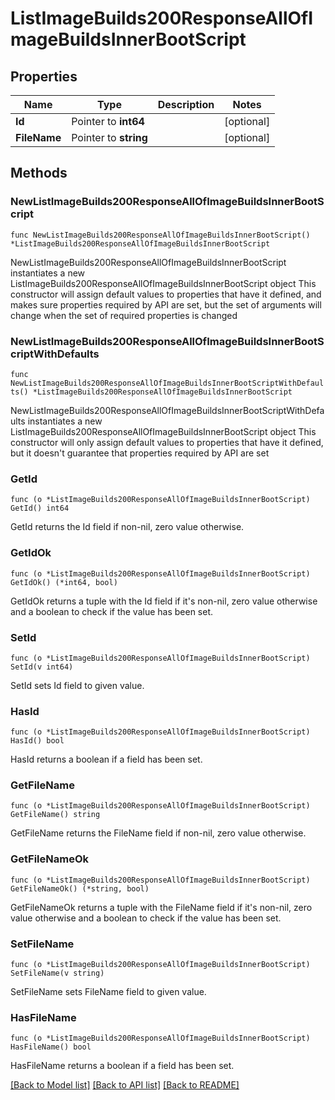 # ListImageBuilds200ResponseAllOfImageBuildsInnerBootScript

## Properties

Name | Type | Description | Notes
------------ | ------------- | ------------- | -------------
**Id** | Pointer to **int64** |  | [optional] 
**FileName** | Pointer to **string** |  | [optional] 

## Methods

### NewListImageBuilds200ResponseAllOfImageBuildsInnerBootScript

`func NewListImageBuilds200ResponseAllOfImageBuildsInnerBootScript() *ListImageBuilds200ResponseAllOfImageBuildsInnerBootScript`

NewListImageBuilds200ResponseAllOfImageBuildsInnerBootScript instantiates a new ListImageBuilds200ResponseAllOfImageBuildsInnerBootScript object
This constructor will assign default values to properties that have it defined,
and makes sure properties required by API are set, but the set of arguments
will change when the set of required properties is changed

### NewListImageBuilds200ResponseAllOfImageBuildsInnerBootScriptWithDefaults

`func NewListImageBuilds200ResponseAllOfImageBuildsInnerBootScriptWithDefaults() *ListImageBuilds200ResponseAllOfImageBuildsInnerBootScript`

NewListImageBuilds200ResponseAllOfImageBuildsInnerBootScriptWithDefaults instantiates a new ListImageBuilds200ResponseAllOfImageBuildsInnerBootScript object
This constructor will only assign default values to properties that have it defined,
but it doesn't guarantee that properties required by API are set

### GetId

`func (o *ListImageBuilds200ResponseAllOfImageBuildsInnerBootScript) GetId() int64`

GetId returns the Id field if non-nil, zero value otherwise.

### GetIdOk

`func (o *ListImageBuilds200ResponseAllOfImageBuildsInnerBootScript) GetIdOk() (*int64, bool)`

GetIdOk returns a tuple with the Id field if it's non-nil, zero value otherwise
and a boolean to check if the value has been set.

### SetId

`func (o *ListImageBuilds200ResponseAllOfImageBuildsInnerBootScript) SetId(v int64)`

SetId sets Id field to given value.

### HasId

`func (o *ListImageBuilds200ResponseAllOfImageBuildsInnerBootScript) HasId() bool`

HasId returns a boolean if a field has been set.

### GetFileName

`func (o *ListImageBuilds200ResponseAllOfImageBuildsInnerBootScript) GetFileName() string`

GetFileName returns the FileName field if non-nil, zero value otherwise.

### GetFileNameOk

`func (o *ListImageBuilds200ResponseAllOfImageBuildsInnerBootScript) GetFileNameOk() (*string, bool)`

GetFileNameOk returns a tuple with the FileName field if it's non-nil, zero value otherwise
and a boolean to check if the value has been set.

### SetFileName

`func (o *ListImageBuilds200ResponseAllOfImageBuildsInnerBootScript) SetFileName(v string)`

SetFileName sets FileName field to given value.

### HasFileName

`func (o *ListImageBuilds200ResponseAllOfImageBuildsInnerBootScript) HasFileName() bool`

HasFileName returns a boolean if a field has been set.


[[Back to Model list]](../README.md#documentation-for-models) [[Back to API list]](../README.md#documentation-for-api-endpoints) [[Back to README]](../README.md)


